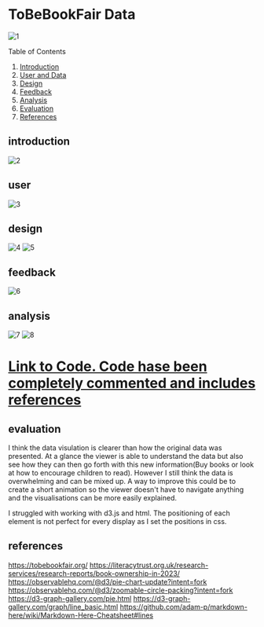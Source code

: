 # ToBeBookFair Data

![1](https://github.com/JetK2/Vis-Sens/assets/99844087/c6841ec2-6028-4512-b4a0-ffae58ca16d4)

Table of Contents

1. [Introduction](#introduction)
2. [User and Data](#user)
3. [Design](#design)
4. [Feedback](#feedback)
5. [Analysis](#analysis)
6. [Evaluation](#evaluation)
7. [References](#references)


## introduction
![2](https://github.com/JetK2/Vis-Sens/assets/99844087/3846d650-c299-461c-bcfa-b3a1c47c8309)
## user
![3](https://github.com/JetK2/Vis-Sens/assets/99844087/c6333ef0-643f-4c81-bcce-cf6c866f6034)
## design
![4](https://github.com/JetK2/Vis-Sens/assets/99844087/5a35284b-af5e-4d3c-8db3-ceb07e9ab778)
![5](https://github.com/JetK2/Vis-Sens/assets/99844087/154e27b9-e51d-407a-9edd-379616270629)
## feedback
![6](https://github.com/JetK2/Vis-Sens/assets/99844087/882584fe-e5fd-4d20-8a3c-8b3ca7a446aa)
## analysis
![7](https://github.com/JetK2/Vis-Sens/assets/99844087/c8bb3306-72ed-4cff-8ac8-038ef85ec00e)
![8](https://github.com/JetK2/Vis-Sens/assets/99844087/e20045cd-87d4-4b4c-9f40-4289038ec701)

# [Link to Code. Code hase been completely commented and includes references](https://github.com/JetK2/Vis-Sens)

## evaluation

I think the data visulation is clearer than how the original data was presented. At a glance the viewer is able to understand the data but also see how they can then go forth with this new information(Buy books or look at how to encourage children to read). However I still think the data is overwhelming and can be mixed up. A way to improve this could be to create a short animation so the viewer doesn't have to navigate anything and the visualisations can be more easily explained.


I struggled with working with d3.js and html. The positioning of each element is not perfect for every display as I set the positions in css. 

## references

https://tobebookfair.org/
https://literacytrust.org.uk/research-services/research-reports/book-ownership-in-2023/
https://observablehq.com/@d3/pie-chart-update?intent=fork
https://observablehq.com/@d3/zoomable-circle-packing?intent=fork
https://d3-graph-gallery.com/pie.html
https://d3-graph-gallery.com/graph/line_basic.html
https://github.com/adam-p/markdown-here/wiki/Markdown-Here-Cheatsheet#lines
